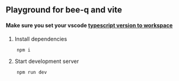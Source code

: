 ## Playground for bee-q and vite

#### Make sure you set your vscode [typescript version to workspace](https://stackoverflow.com/a/39676463)

1. Install dependencies

```bash
    npm i
```

2. Start development server

```bash
    npm run dev
```
